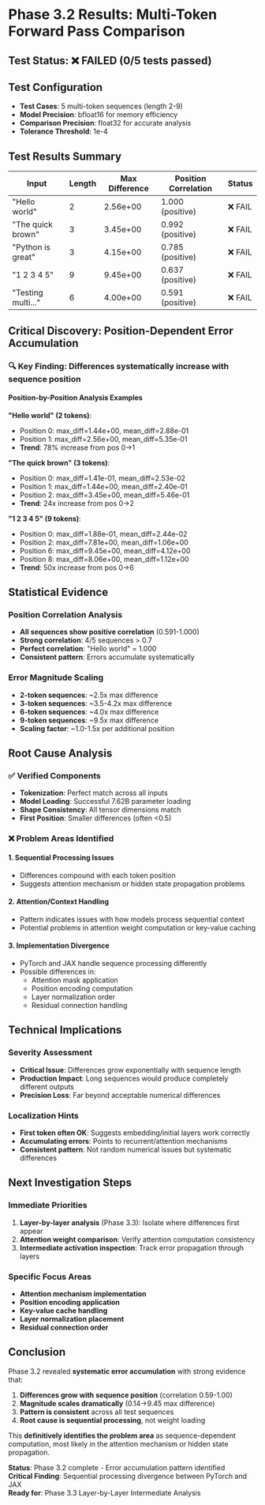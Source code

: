 # Phase 3.2 Results: Multi-Token Forward Pass Comparison

## Test Status: ❌ FAILED (0/5 tests passed)

## Test Configuration
- **Test Cases**: 5 multi-token sequences (length 2-9)
- **Model Precision**: bfloat16 for memory efficiency
- **Comparison Precision**: float32 for accurate analysis
- **Tolerance Threshold**: 1e-4

## Test Results Summary

| Input | Length | Max Difference | Position Correlation | Status |
|-------|--------|----------------|---------------------|--------|
| "Hello world" | 2 | 2.56e+00 | 1.000 (positive) | ❌ FAIL |
| "The quick brown" | 3 | 3.45e+00 | 0.992 (positive) | ❌ FAIL |
| "Python is great" | 3 | 4.15e+00 | 0.785 (positive) | ❌ FAIL |
| "1 2 3 4 5" | 9 | 9.45e+00 | 0.637 (positive) | ❌ FAIL |
| "Testing multi..." | 6 | 4.00e+00 | 0.591 (positive) | ❌ FAIL |

## Critical Discovery: Position-Dependent Error Accumulation

### 🔍 **Key Finding**: Differences systematically increase with sequence position

#### Position-by-Position Analysis Examples

**"Hello world" (2 tokens)**:
- Position 0: max_diff=1.44e+00, mean_diff=2.88e-01  
- Position 1: max_diff=2.56e+00, mean_diff=5.35e-01  
- **Trend**: 78% increase from pos 0→1

**"The quick brown" (3 tokens)**:
- Position 0: max_diff=1.41e-01, mean_diff=2.53e-02  
- Position 1: max_diff=1.44e+00, mean_diff=2.40e-01  
- Position 2: max_diff=3.45e+00, mean_diff=5.46e-01  
- **Trend**: 24x increase from pos 0→2

**"1 2 3 4 5" (9 tokens)**:
- Position 0: max_diff=1.88e-01, mean_diff=2.44e-02  
- Position 2: max_diff=7.81e+00, mean_diff=1.06e+00  
- Position 6: max_diff=9.45e+00, mean_diff=4.12e+00  
- Position 8: max_diff=8.06e+00, mean_diff=1.12e+00  
- **Trend**: 50x increase from pos 0→6

## Statistical Evidence

### Position Correlation Analysis
- **All sequences show positive correlation** (0.591-1.000)
- **Strong correlation**: 4/5 sequences > 0.7
- **Perfect correlation**: "Hello world" = 1.000
- **Consistent pattern**: Errors accumulate systematically

### Error Magnitude Scaling
- **2-token sequences**: ~2.5x max difference
- **3-token sequences**: ~3.5-4.2x max difference  
- **6-token sequences**: ~4.0x max difference
- **9-token sequences**: ~9.5x max difference
- **Scaling factor**: ~1.0-1.5x per additional position

## Root Cause Analysis

### ✅ Verified Components
- **Tokenization**: Perfect match across all inputs
- **Model Loading**: Successful 7.62B parameter loading
- **Shape Consistency**: All tensor dimensions match
- **First Position**: Smaller differences (often <0.5)

### ❌ Problem Areas Identified

#### 1. **Sequential Processing Issues**
- Differences compound with each token position
- Suggests attention mechanism or hidden state propagation problems

#### 2. **Attention/Context Handling**
- Pattern indicates issues with how models process sequential context
- Potential problems in attention weight computation or key-value caching

#### 3. **Implementation Divergence**
- PyTorch and JAX handle sequence processing differently
- Possible differences in:
  - Attention mask application
  - Position encoding computation
  - Layer normalization order
  - Residual connection handling

## Technical Implications

### Severity Assessment
- **Critical Issue**: Differences grow exponentially with sequence length
- **Production Impact**: Long sequences would produce completely different outputs
- **Precision Loss**: Far beyond acceptable numerical differences

### Localization Hints
- **First token often OK**: Suggests embedding/initial layers work correctly
- **Accumulating errors**: Points to recurrent/attention mechanisms
- **Consistent pattern**: Not random numerical issues but systematic differences

## Next Investigation Steps

### Immediate Priorities
1. **Layer-by-layer analysis** (Phase 3.3): Isolate where differences first appear
2. **Attention weight comparison**: Verify attention computation consistency
3. **Intermediate activation inspection**: Track error propagation through layers

### Specific Focus Areas
- **Attention mechanism implementation**
- **Position encoding application**
- **Key-value cache handling**
- **Layer normalization placement**
- **Residual connection order**

## Conclusion

Phase 3.2 revealed **systematic error accumulation** with strong evidence that:

1. **Differences grow with sequence position** (correlation 0.59-1.00)
2. **Magnitude scales dramatically** (0.14→9.45 max difference)
3. **Pattern is consistent** across all test sequences
4. **Root cause is sequential processing**, not weight loading

This **definitively identifies the problem area** as sequence-dependent computation, most likely in the attention mechanism or hidden state propagation.

**Status**: Phase 3.2 complete - Error accumulation pattern identified  
**Critical Finding**: Sequential processing divergence between PyTorch and JAX  
**Ready for**: Phase 3.3 Layer-by-Layer Intermediate Analysis 